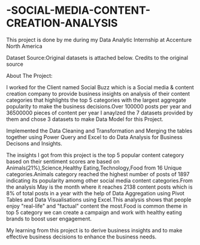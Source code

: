 # -SOCIAL-MEDIA-CONTENT-CREATION-ANALYSIS
This project is done by me during my Data Analytic Internship at Accenture North America 

Dataset Source:Original datasets is attached below.
Credits to the original source

About The Project:

I worked for the Client named Social Buzz which is a Social media & content creation company to provide business insights on analysis of their content categories that highlights the top 5 categories with the largest aggregate popularity to make the business decisions.Over 100000 posts per year and 36500000 pieces of content per year I anaylzed the 7 datasets provided by them and chose 3 datasets to make Data Model for this Project.

Implemented the Data Cleaning and Transformation and Merging the tables together using Power Query and Excel to do Data Analysis for Business Decisons and Insights.

The insights I got from this project is the top 5 popular content category based on their sentiment scores are based on Animals(21%),Science,Healthy Eating,Technology,Food from 16 Unique categories.Animals category reached the highest number of posts of 1897 indicating its popularity amomg other social media content categories.From the analysis May is the month where it reaches 2138 content posts which is 8% of total posts in a year with the help of Data Aggregation using Pivot Tables and Data Visualisations using Excel.This analysis shows that people enjoy "real-life" and "factual" content the most.Food is common theme in top 5 category we can create a campaign and work with healthy eating brands to boost user engagement.

My learning from this project is to derive business insights and to make effective business decisions to enhance the business needs.




